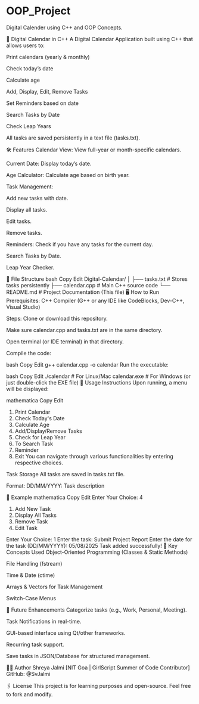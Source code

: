 # OOP_Project
Digital Calender using C++ and OOP Concepts.

📅 Digital Calendar in C++
A Digital Calendar Application built using C++ that allows users to:

Print calendars (yearly & monthly)

Check today’s date

Calculate age

Add, Display, Edit, Remove Tasks

Set Reminders based on date

Search Tasks by Date

Check Leap Years

All tasks are saved persistently in a text file (tasks.txt).

🛠 Features
Calendar View: View full-year or month-specific calendars.

Current Date: Display today’s date.

Age Calculator: Calculate age based on birth year.

Task Management:

Add new tasks with date.

Display all tasks.

Edit tasks.

Remove tasks.

Reminders: Check if you have any tasks for the current day.

Search Tasks by Date.

Leap Year Checker.

📂 File Structure
bash
Copy
Edit
Digital-Calendar/
│
├── tasks.txt           # Stores tasks persistently
├── calendar.cpp        # Main C++ source code
└── README.md           # Project Documentation (This file)
🖥️ How to Run
Prerequisites:
C++ Compiler (G++ or any IDE like CodeBlocks, Dev-C++, Visual Studio)

Steps:
Clone or download this repository.

Make sure calendar.cpp and tasks.txt are in the same directory.

Open terminal (or IDE terminal) in that directory.

Compile the code:

bash
Copy
Edit
g++ calendar.cpp -o calendar
Run the executable:

bash
Copy
Edit
./calendar     # For Linux/Mac
calendar.exe   # For Windows (or just double-click the EXE file)
📄 Usage Instructions
Upon running, a menu will be displayed:

mathematica
Copy
Edit
1. Print Calendar
2. Check Today's Date
3. Calculate Age
4. Add/Display/Remove Tasks
5. Check for Leap Year
6. To Search Task
7. Reminder
8. Exit
You can navigate through various functionalities by entering respective choices.

Task Storage
All tasks are saved in tasks.txt file.

Format: DD/MM/YYYY: Task description

📝 Example
mathematica
Copy
Edit
Enter Your Choice: 4

1. Add New Task
2. Display All Tasks
3. Remove Task
4. Edit Task

Enter Your Choice: 1
Enter the task: Submit Project Report
Enter the date for the task (DD/MM/YYYY): 05/08/2025
Task added successfully!
📌 Key Concepts Used
Object-Oriented Programming (Classes & Static Methods)

File Handling (fstream)

Time & Date (ctime)

Arrays & Vectors for Task Management

Switch-Case Menus

🚀 Future Enhancements
Categorize tasks (e.g., Work, Personal, Meeting).

Task Notifications in real-time.

GUI-based interface using Qt/other frameworks.

Recurring task support.

Save tasks in JSON/Database for structured management.

🧑‍💻 Author
Shreya Jalmi
[NIT Goa | GirlScript Summer of Code Contributor]
GitHub: @SvJalmi

🖇 License
This project is for learning purposes and open-source. Feel free to fork and modify.


